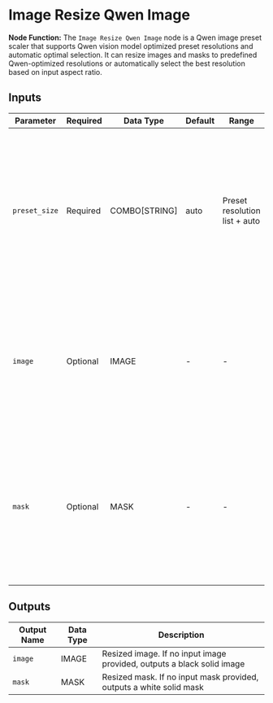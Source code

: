 # Image Resize Qwen Image

**Node Function:** The `Image Resize Qwen Image` node is a Qwen image preset scaler that supports Qwen vision model optimized preset resolutions and automatic optimal selection. It can resize images and masks to predefined Qwen-optimized resolutions or automatically select the best resolution based on input aspect ratio.

## Inputs

| Parameter | Required | Data Type | Default | Range | Description |
|--|--|--|--|--|--|
| `preset_size` | Required | COMBO[STRING] | auto | Preset resolution list + auto | Target resolution selection. "auto" automatically selects the best resolution based on input aspect ratio, or choose from 7 predefined Qwen-optimized resolutions |
| `image` | Optional | IMAGE | - | - | Input image to resize. When provided with "auto" mode, the node selects the best preset resolution based on image aspect ratio |
| `mask` | Optional | MASK | - | - | Input mask to resize. When provided with "auto" mode (without image), the node selects the best preset resolution based on mask aspect ratio |

## Outputs

| Output Name | Data Type | Description |
|-------------|-----------|-------------|
| `image` | IMAGE | Resized image. If no input image provided, outputs a black solid image |
| `mask` | MASK | Resized mask. If no input mask provided, outputs a white solid mask |